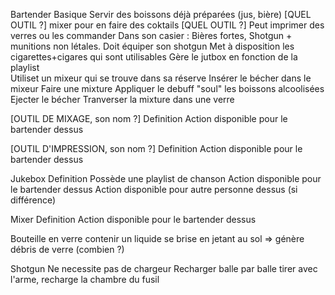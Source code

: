 Bartender 
	Basique 
		Servir des boissons déjà préparées (jus, bière)
		[QUEL OUTIL ?] mixer pour en faire des coktails 
		[QUEL OUTIL ?] Peut imprimer des verres ou les commander
		Dans son casier : Bières fortes, Shotgun + munitions non létales.
		Doit équiper son shotgun
		Met à disposition les cigarettes+cigares qui sont utilisables
		Gère le jutbox en fonction de la playlist		
		Utiliset un mixeur qui se trouve dans sa réserve
		Insérer le bécher dans le mixeur
		Faire une mixture
		Appliquer le debuff "soul" les boissons alcoolisées
		Ejecter le bécher
		Tranverser la mixture dans une verre

[OUTIL DE MIXAGE, son nom ?]
	Definition
	Action disponible pour le bartender dessus

[OUTIL D'IMPRESSION, son nom ?]
	Definition
	Action disponible pour le bartender dessus

Jukebox
	Definition
	Possède une playlist de chanson
	Action disponible pour le bartender dessus
	Action disponible pour autre personne dessus (si différence)

Mixer
	Definition
	Action disponible pour le bartender dessus

Bouteille en verre
	contenir un liquide
	se brise en jetant au sol => génère débris de verre (combien ?)

Shotgun
	Ne necessite pas de chargeur
	Recharger balle par balle
	tirer avec l'arme, recharge la chambre du fusil